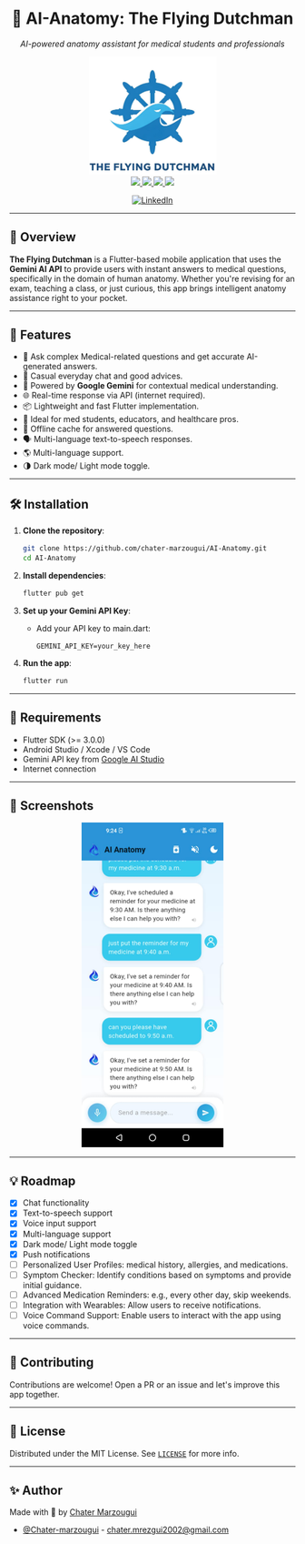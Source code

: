 <div align="center">
  <h1>🧠 AI-Anatomy: The Flying Dutchman</h1>
  <p><em>AI-powered anatomy assistant for medical students and professionals</em></p>
  <img src="./assets/logo.png" width="225" alt="App Logo"/>
  <br />
  <a href="https://github.com/chater-marzougui/AI-Anatomy/stargazers">
    <img src="https://img.shields.io/github/stars/chater-marzougui/AI-Anatomy.svg?style=for-the-badge" />
  </a>
  <a href="https://github.com/chater-marzougui/AI-Anatomy/network/members">
    <img src="https://img.shields.io/github/forks/chater-marzougui/AI-Anatomy.svg?style=for-the-badge" />
  </a>
  <a href="https://github.com/chater-marzougui/AI-Anatomy/issues">
    <img src="https://img.shields.io/github/issues/chater-marzougui/AI-Anatomy.svg?style=for-the-badge" />
  </a>
  <a href="https://github.com/chater-marzougui/AI-Anatomy/blob/main/LICENSE.txt">
    <img src="https://img.shields.io/github/license/chater-marzougui/AI-Anatomy.svg?style=for-the-badge" />
  </a>
  <a>

  [![LinkedIn][linkedin-shield]](https://www.linkedin.com/in/chater-marzougui-342125299/)

  </a> 

</div>

---

## 📱 Overview

**The Flying Dutchman** is a Flutter-based mobile application that uses the **Gemini AI API** to provide users with instant answers to medical questions, specifically in the domain of human anatomy. Whether you're revising for an exam, teaching a class, or just curious, this app brings intelligent anatomy assistance right to your pocket.

---

## 🚀 Features

- 💬 Ask complex Medical-related questions and get accurate AI-generated answers.
- 💬 Casual everyday chat and good advices.
- 🧠 Powered by **Google Gemini** for contextual medical understanding.
- 🌐 Real-time response via API (internet required).
- 📦 Lightweight and fast Flutter implementation.
- 🧪 Ideal for med students, educators, and healthcare pros.
- 💾 Offline cache for answered questions.
- 🗣️ Multi-language text-to-speech responses.
- 🌎 Multi-language support.
- 🌗 Dark mode/ Light mode toggle.

---

## 🛠 Installation

1. **Clone the repository**:
   ```bash
   git clone https://github.com/chater-marzougui/AI-Anatomy.git
   cd AI-Anatomy
   ```

2. **Install dependencies**:
   ```bash
   flutter pub get
   ```

3. **Set up your Gemini API Key**:
    - Add your API key to main.dart:
      ```
      GEMINI_API_KEY=your_key_here
      ```

4. **Run the app**:
   ```bash
   flutter run
   ```

---

## 🧪 Requirements

- Flutter SDK (>= 3.0.0)
- Android Studio / Xcode / VS Code
- Gemini API key from [Google AI Studio](https://makersuite.google.com/app)
- Internet connection

---

## 📸 Screenshots

<p align="center">
  <img src="assets/screen.jpg" width="250" />
</p>

---

## 💡 Roadmap

- [x] Chat functionality
- [x] Text-to-speech support
- [x] Voice input support
- [x] Multi-language support
- [x] Dark mode/ Light mode toggle
- [x] Push notifications
- [ ] Personalized User Profiles: medical history, allergies, and medications.
- [ ] Symptom Checker: Identify conditions based on symptoms and provide initial guidance.
- [ ] Advanced Medication Reminders: e.g., every other day, skip weekends.
- [ ] Integration with Wearables: Allow users to receive notifications.
- [ ] Voice Command Support: Enable users to interact with the app using voice commands.

---

## 🤝 Contributing

Contributions are welcome! Open a PR or an issue and let's improve this app together.

---

## 📄 License

Distributed under the MIT License. See [`LICENSE`](LICENSE.txt) for more info.

---

## ✨ Author

Made with 💙 by [Chater Marzougui](https://github.com/chater-marzougui)
- [@Chater-marzougui](https://linkedin.com/in/chater-marzougui-342125299) - chater.mrezgui2002@gmail.com <br/>



[linkedin-shield]: https://img.shields.io/badge/-LinkedIn-black.svg?style=for-the-badge&logo=linkedin&colorB=555
